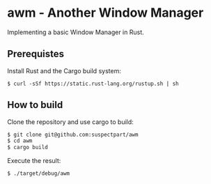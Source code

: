 # awm - Another Window Manager
Implementing a basic Window Manager in Rust.

## Prerequistes

Install Rust and the Cargo build system:

`
$ curl -sSf https://static.rust-lang.org/rustup.sh | sh
`

## How to build

Clone the repository and use cargo to build:

```sh
$ git clone git@github.com:suspectpart/awm 
$ cd awm 
$ cargo build 
```

Execute the result: 

```sh
$ ./target/debug/awm  
```
